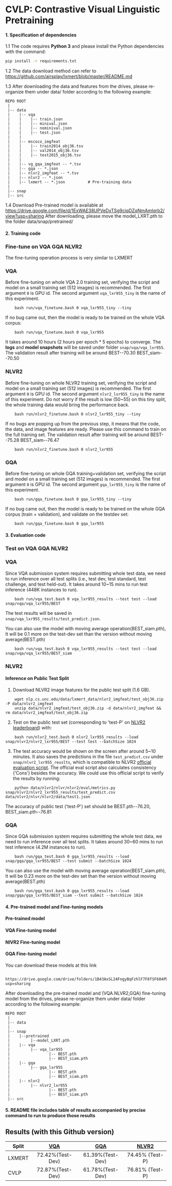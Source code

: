 # CVLP: Contrastive Visual Linguistic Pretraining

#### 1. Specification of dependencies

1.1 The code requires **Python 3** and please install the Python dependencies with the command:
```bash
pip install -r requirements.txt
```
1.2 The data download method can refer to https://github.com/airsplay/lxmert/blob/master/README.md

1.3 After downloading the data and features from the drives, please re-organize them under data/ folder according to the following example:
```
REPO ROOT
 |
 |-- data                  
 |    |-- vqa
 |    |    |-- train.json
 |    |    |-- minival.json
 |    |    |-- nominival.json
 |    |    |-- test.json
 |    |
 |    |-- mscoco_imgfeat
 |    |    |-- train2014_obj36.tsv
 |    |    |-- val2014_obj36.tsv
 |    |    |-- test2015_obj36.tsv
 |    |
 |    |-- vg_gqa_imgfeat -- *.tsv
 |    |-- gqa -- *.json
 |    |-- nlvr2_imgfeat -- *.tsv
 |    |-- nlvr2 -- *.json
 |    |-- lxmert -- *.json          # Pre-training data
 | 
 |-- snap
 |-- src
```

1.4 Download Pre-trained model is available at https://drive.google.com/file/d/1ExWAE38UPVeDxTSg9ciqDZqNmAmlqrb2/view?usp=sharing
After downloading, please move the model_LXRT.pth to the folder data/snap/pretrained/


#### 2. Training code

### Fine-tune on VQA GQA NLVR2
The fine-tuning operation process is very similar to LXMERT

### VQA

Before fine-tuning on whole VQA 2.0 training set, verifying the script and model on a small training set (512 images) is recommended. 
The first argument `0` is GPU id. The second argument `vqa_lxr955_tiny` is the name of this experiment.

```
    bash run/vqa_finetune.bash 0 vqa_lxr955_tiny --tiny
```

If no bug came out, then the model is ready to be trained on the whole VQA corpus:

```
    bash run/vqa_finetune.bash 0 vqa_lxr955
```

It takes around 10 hours (2 hours per epoch * 5 epochs) to converge. 
The **logs** and **model snapshots** will be saved under folder `snap/vqa/vqa_lxr955`. 
The validation result after training will be around BEST--70.30 BEST_siam--70.50

### NLVR2

Before fine-tuning on whole NLVR2 training set, verifying the script and model on a small training set (512 images) is recommended. 
The first argument `0` is GPU id. The second argument `nlvr2_lxr955_tiny` is the name of this experiment.
Do not worry if the result is low (50~55) on this tiny split, 
the whole training data would bring the performance back.

```
    bash run/nlvr2_finetune.bash 0 nlvr2_lxr955_tiny --tiny
```

If no bugs are popping up from the previous step, it means that the code, the data, and image features are ready.
Please use this command to train on the full training set. 
The validation result after training will be around BEST--75.28 BEST_siam--76.47

```
    bash run/nlvr2_finetune.bash 0 nlvr2_lxr955
```

### GQA

Before fine-tuning on whole GQA training+validation set, verifying the script and model on a small training set (512 images) is recommended. 
The first argument `0` is GPU id. The second argument `gqa_lxr955_tiny` is the name of this experiment.

```
    bash run/gqa_finetune.bash 0 gqa_lxr955_tiny --tiny
```

If no bug came out, then the model is ready to be trained on the whole GQA corpus (train + validation), and validate on 
the testdev set:

```
    bash run/gqa_finetune.bash 0 gqa_lxr955
```

#### 3. Evaluation code

### Test on VQA GQA NLVR2

### VQA

Since VQA submission system requires submitting whole test data, we need to run inference over all test splits 
(i.e., test dev, test standard, test challenge, and test held-out). 
It takes around 10~15 mins to run test inference (448K instances to run).

```
    bash run/vqa_test.bash 0 vqa_lxr955_results --test test --load snap/vqa/vqa_lxr955/BEST
```

The test results will be saved in `snap/vqa_lxr955_results/test_predict.json`. 
 
You can also use the model with moving average operation(BEST_siam.pth), It will be 0.1 more on the test-dev set than the version without moving average(BEST.pth)
 
```
    bash run/vqa_test.bash 0 vqa_lxr955_results --test test --load snap/vqa/vqa_lxr955/BEST_siam
```


### NLVR2

#### Inference on Public Test Split
1. Download NLVR2 image features for the public test split (1.6 GB).

```
    wget nlp.cs.unc.edu/data/lxmert_data/nlvr2_imgfeat/test_obj36.zip -P data/nlvr2_imgfeat
    unzip data/nlvr2_imgfeat/test_obj36.zip -d data/nlvr2_imgfeat && rm data/nlvr2_imgfeat/test_obj36.zip
```

2. Test on the public test set (corresponding to 'test-P' on [NLVR2 leaderboard](http://lil.nlp.cornell.edu/nlvr/)) with:

```
    bash run/nlvr2_test.bash 0 nlvr2_lxr955_results --load snap/nlvr2/nlvr2_lxr955/BEST --test test --batchSize 1024
```

3. The test accuracy would be shown on the screen after around 5~10 minutes.
It also saves the predictions in the file `test_predict.csv` 
under `snap/nlvr2_lxr955_reuslts`, which is compatible to NLVR2 [official evaluation script](https://github.com/lil-lab/nlvr/tree/master/nlvr2/eval).
The official eval script also calculates consistency ('Cons') besides the accuracy.
We could use this official script to verify the results by running:

```
    python data/nlvr2/nlvr/nlvr2/eval/metrics.py snap/nlvr2/nlvr2_lxr955_results/test_predict.csv data/nlvr2/nlvr/nlvr2/data/test1.json
```

The accuracy of public test ('test-P') set should be BEST.pth--76.20, BEST_siam.pth--76.81

### GQA

Since GQA submission system requires submitting the whole test data, 
we need to run inference over all test splits.
It takes around 30~60 mins to run test inference (4.2M instances to run).

```
    bash run/gqa_test.bash 0 gqa_lxr955_results --load snap/gqa/gqa_lxr955/BEST --test submit --batchSize 1024
```

You can also use the model with moving average operation(BEST_siam.pth), It will be 0.23 more on the test-dev set than the version without moving average(BEST.pth)

```
    bash run/gqa_test.bash 0 gqa_lxr955_results --load snap/gqa/gqa_lxr955/BEST_siam --test submit --batchSize 1024
```

#### 4. Pre-trained model and Fine-tuning models

#### Pre-trained model  

#### VQA Fine-tuning model 

#### NlVR2 Fine-tuning model 

#### GQA Fine-tuning model 

You can download these models at this link

```
    https://drive.google.com/drive/folders/1B43AxSL24FngyBqFzhlF7F8fSF604PDq?usp=sharing
```

After downloading the pre-trained model and (VQA.NLVR2,GQA) fine-tuning model from the drives, please re-organize them under data/ folder according to the following example:

```
REPO ROOT
 |
 |-- data                  
 | 
 |-- snap
 |    |--pretrained
 |         |--model_LXRT.pth  
 |    |-- vqa
 |         |-- vqa_lxr955
 |                 |-- BEST.pth
 |                 |-- BEST_siam.pth 
 |    |-- gqa
 |         |-- gqa_lxr955
 |                 |-- BEST.pth
 |                 |-- BEST_siam.pth 
 |    |-- nlvr2
 |         |-- nlvr2_lxr955
 |                 |-- BEST.pth
 |                 |-- BEST_siam.pth 
 |-- src
```


#### 5. README file includes table of results accompanied by precise command to run to produce those results

## Results (with this Github version)

| Split            | [VQA](https://visualqa.org/)     | [GQA](https://cs.stanford.edu/people/dorarad/gqa/)     | [NLVR2](http://lil.nlp.cornell.edu/nlvr/)  |
|-----------       |:----:   |:---:    |:------:|
| LXMERT  | 72.42%(Test-Dev)  | 61.39%(Test-Dev)  | 74.45% (Test-P)|
| CVLP    | 72.87%(Test-Dev)  | 61.78%(Test-Dev)  | 76.81% (Test-P) |


